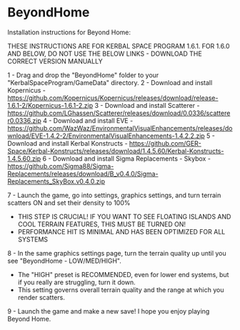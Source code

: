 # BeyondHome
Installation instructions for Beyond Home:

THESE INSTRUCTIONS ARE FOR KERBAL SPACE PROGRAM 1.6.1. FOR 1.6.0 AND BELOW, DO NOT USE THE BELOW LINKS - DOWNLOAD THE CORRECT VERSION MANUALLY

1 - Drag and drop the "BeyondHome" folder to your "KerbalSpaceProgram/GameData" directory.
2 - Download and install Kopernicus - https://github.com/Kopernicus/Kopernicus/releases/download/release-1.6.1-2/Kopernicus-1.6.1-2.zip
3 - Download and install Scatterer - https://github.com/LGhassen/Scatterer/releases/download/0.0336/scatterer0.0336.zip
4 - Download and install EVE - https://github.com/WazWaz/EnvironmentalVisualEnhancements/releases/download/EVE-1.4.2-2/EnvironmentalVisualEnhancements-1.4.2.2.zip
5 - Download and install Kerbal Konstructs - https://github.com/GER-Space/Kerbal-Konstructs/releases/download/1.4.5.60/Kerbal-Konstructs-1.4.5.60.zip
6 - Download and install Sigma Replacements - Skybox - https://github.com/Sigma88/Sigma-Replacements/releases/download/B_v0.4.0/Sigma-Replacements_SkyBox.v0.4.0.zip

7 - Launch the game, go into settings, graphics settings, and turn terrain scatters ON and set their density to 100%
  - THIS STEP IS CRUCIAL! IF YOU WANT TO SEE FLOATING ISLANDS AND COOL TERRAIN FEATURES, THIS MUST BE TURNED ON!
  - PERFORMANCE HIT IS MINIMAL AND HAS BEEN OPTIMIZED FOR ALL SYSTEMS

8 - In the same graphics settings page, turn the terrain quality up until you see "BeyondHome - LOW/MED/HIGH".
  - The "HIGH" preset is RECOMMENDED, even for lower end systems, but if you really are struggling, turn it down.
  - This setting governs overall terrain quality and the range at which you render scatters.
  
9 - Launch the game and make a new save! I hope you enjoy playing Beyond Home.
